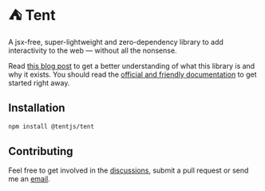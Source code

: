 # ⛺ Tent

A jsx-free, super-lightweight and zero-dependency library to add interactivity to the web &mdash; without all the nonsense.

Read [this blog post](https://www.itsmeseb.dev/2024/01/03/tent.html) to get a better understanding of what this library is and why it exists. You should read the [official and friendly documentation](https://tentjs.github.io/docs/) to get started right away.

## Installation

```bash
npm install @tentjs/tent
```

## Contributing

Feel free to get involved in the [discussions](https://github.com/tentjs/tent/discussions), submit a pull request or send me an [email](mailto:sks1993@gmail.com).
